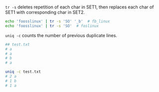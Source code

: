 ```bash

```

`tr -s` deletes repetition of each char in SET1, then replaces each char of SET1 with corresponding char in SET2.

```bash
echo 'foosslinux' | tr -s 'SO' '_b'  # fb_linux
echo 'foosslinux' | tr -s 'SO'  # foslinux
```

`uniq -c` counts the number of previous duplicate lines.

```bash
## test.txt
# a
# a
# b
# a

uniq -c test.txt
# 2 a
# 1 b
# 1 a
```

